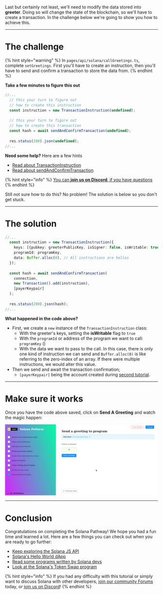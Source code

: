 Last but certainly not least, we'll need to modify the data stored into **greeter**. Doing so will change the state of the blockchain, so we'll have to create a transaction. In the challenge below we're going to show you how to achieve this.

----------------------------------

# The challenge

{% hint style="warning" %}
In `pages/api/solana/callGreetings.ts`, complete `setGreetings`. First you'll have to create an instruction, then you'll have to send and confirm a transaction to store the data from.
{% endhint %}

**Take a few minutes to figure this out**

```typescript 
//... 
  // this your turn to figure out 
  // how to create this instruction
  const instruction = new TransactionInstruction(undefined); 

  // this your turn to figure out 
  // how to create this transaction 
  const hash = await sendAndConfirmTransaction(undefined);

  res.status(200).json(undefined);
//...
```

**Need some help?** Here are a few hints
* [Read about TransactionInstruction](https://solana-labs.github.io/solana-web3.js/classes/TransactionInstruction.html)
* [Read about sendAndConfirmTransaction](https://solana-labs.github.io/solana-web3.js/modules.html#sendAndConfirmTransaction)  

{% hint style="info" %}
[You can **join us on Discord**, if you have questions](https://discord.gg/fszyM7K)
{% endhint %}

Still not sure how to do this? No problem! The solution is below so you don't get stuck.

----------------------------------

# The solution

```typescript
//...
  const instruction = new TransactionInstruction({
    keys: [{pubkey: greeterPublicKey, isSigner: false, isWritable: true}],
    programId: programKey,
    data: Buffer.alloc(0), // All instructions are hellos
  });

  const hash = await sendAndConfirmTransaction(
    connection,
    new Transaction().add(instruction),
    [payerKeypair]
  );

  res.status(200).json(hash);
//...
```

**What happened in the code above?**

* First, we create a `new` instance of the `TransactionInstruction` class:
  * With the greeter's keys, setting the **isWritable** flag to `true`
  * With the `programId` or address of the program we want to call: `programKey` ()
  * With the data we want to pass to the call. In this case, there is only one kind of instruction we can send and `Buffer.alloc(0)` is like referring to the zero-index of an array. If there were multiple instructions, we would alter this value.
* Then we send and await the transaction confirmation;
  * `[payerKeypair]` being the account created during [second tutorial](https://learn.figment.io/tutorials/create-solana-keypair).

----------------------------------

# Make sure it works

Once you have the code above saved, click on **Send A Greeting** and watch the magic happen:

![](../../../.gitbook/assets/solana-set-v3.gif)

----------------------------------

# Conclusion

Congratulations on completing the Solana Pathway! We hope you had a fun time and learned a lot. Here are a few things you can check out when you are ready to go further:

* [Keep exploring the Solana JS API](https://solana-labs.github.io/solana-web3.js/modules.html#sendAndConfirmTransaction)
* [Solana's Hello World dApp](https://github.com/solana-labs/example-helloworld)
* [Read some programs written by Solana devs](https://github.com/solana-labs/solana-program-library/tree/master/examples)
* [Look at the Solana's Token Swap program](https://github.com/solana-labs/solana-program-library/tree/master/token-swap)

{% hint style="info" %}
If you had any difficulty with this tutorial or simply want to discuss Solana with other developers, [join our community Forums](https://community.figment.io) today, or [join us on Discord](https://discord.gg/EBveT5xs9D)!
{% endhint %}
